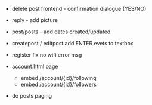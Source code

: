 - delete post frontend - confirmation dialogue (YES/NO)
- reply - add picture
- post/posts - add dates created/updated
- createpost / editpost add ENTER evets to textbox
- register fix no wifi error msg


- account.html page
    - embed /account/{id}/following
    - embed /account/{id}/followers

- do posts paging
